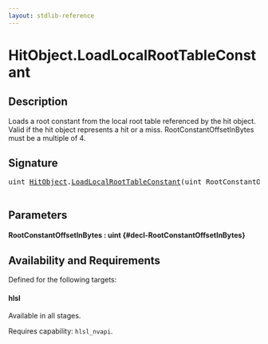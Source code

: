 ```yaml
---
layout: stdlib-reference
---
```


# HitObject\.LoadLocalRootTableConstant

## Description

Loads a root constant from the local root table referenced by the hit object. Valid if the hit object
represents a hit or a miss. RootConstantOffsetInBytes must be a multiple of 4.




## Signature 

<pre>
uint <a href="/stdlib-reference/types/HitObject/index" class="code_type">HitObject</a>.<a href="/stdlib-reference/types/HitObject/LoadLocalRootTableConstant">LoadLocalRootTableConstant</a>(uint <span class='code_param'>RootConstantOffsetInBytes</span>);

</pre>

## Parameters

#### RootConstantOffsetInBytes  : uint {#decl-RootConstantOffsetInBytes}

## Availability and Requirements

Defined for the following targets:

#### hlsl
Available in all stages.

Requires capability: `hlsl_nvapi`.


